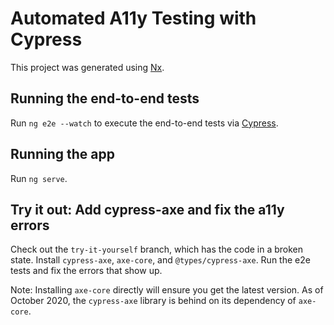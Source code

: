# Automated A11y Testing with Cypress

This project was generated using [Nx](https://nx.dev).

## Running the end-to-end tests

Run `ng e2e --watch` to execute the end-to-end tests via [Cypress](https://www.cypress.io).

## Running the app

Run `ng serve`.

## Try it out: Add cypress-axe and fix the a11y errors

Check out the `try-it-yourself` branch, which has the code in a broken state.
Install `cypress-axe`, `axe-core`, and `@types/cypress-axe`. Run the e2e tests and
fix the errors that show up.

Note: Installing `axe-core` directly will ensure you get the latest version.
As of October 2020, the `cypress-axe` library is behind on its dependency of `axe-core`.
